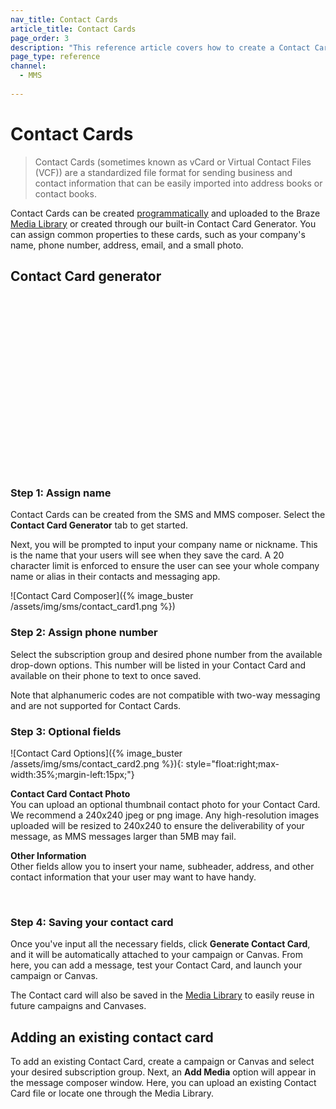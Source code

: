 ```yaml
---
nav_title: Contact Cards
article_title: Contact Cards
page_order: 3
description: "This reference article covers how to create a Contact Card to include in your MMS and SMS messages."
page_type: reference
channel:
  - MMS
  
---
```


# Contact Cards 

> Contact Cards (sometimes known as vCard or Virtual Contact Files (VCF)) are a standardized file format for sending business and contact information that can be easily imported into address books or contact books. 

Contact Cards can be created [programmatically](https://www.twilio.com/blog/send-vcard-twilio-sms) and uploaded to the Braze [Media Library]({{site.baseurl}}/user_guide/engagement_tools/templates_and_media/media_library/#media-library) or created through our built-in Contact Card Generator. You can assign common properties to these cards, such as your company's name, phone number, address, email, and a small photo.

## Contact Card generator

<script src="https://fast.wistia.com/embed/medias/7m77mdfr4y.jsonp" async></script><script src="https://fast.wistia.com/assets/external/E-v1.js" async></script><div class="wistia_responsive_padding" style="padding:56.25% 0 0 0;position:relative;"><div class="wistia_responsive_wrapper" style="height:100%;left:0;position:absolute;top:0;width:100%;"><div class="wistia_embed wistia_async_7m77mdfr4y videoFoam=true" style="height:100%;position:relative;width:100%"><div class="wistia_swatch" style="height:100%;left:0;opacity:0;overflow:hidden;position:absolute;top:0;transition:opacity 200ms;width:100%;"><img src="https://fast.wistia.com/embed/medias/7m77mdfr4y/swatch" style="filter:blur(5px);height:100%;object-fit:contain;width:100%;" alt="" aria-hidden="true" onload="this.parentNode.style.opacity=1;" /></div></div></div></div>

### Step 1: Assign name

Contact Cards can be created from the SMS and MMS composer. Select the __Contact Card Generator__ tab to get started.

Next, you will be prompted to input your company name or nickname. This is the name that your users will see when they save the card. A 20 character limit is enforced to ensure the user can see your whole company name or alias in their contacts and messaging app. 

![Contact Card Composer]({% image_buster /assets/img/sms/contact_card1.png %})

### Step 2: Assign phone number

Select the subscription group and desired phone number from the available drop-down options. This number will be listed in your Contact Card and available on their phone to text to once saved.

Note that alphanumeric codes are not compatible with two-way messaging and are not supported for Contact Cards.

### Step 3: Optional fields

![Contact Card Options]({% image_buster /assets/img/sms/contact_card2.png %}){: style="float:right;max-width:35%;margin-left:15px;"}

__Contact Card Contact Photo__<br>
You can upload an optional thumbnail contact photo for your Contact Card. We recommend a 240x240 jpeg or png image. Any high-resolution images uploaded will be resized to 240x240 to ensure the deliverability of your message, as MMS messages larger than 5MB may fail.

__Other Information__<br>
Other fields allow you to insert your name, subheader, address, and other contact information that your user may want to have handy. 

<br>

### Step 4: Saving your contact card

Once you've input all the necessary fields, click __Generate Contact Card__, and it will be automatically attached to your campaign or Canvas. From here, you can add a message, test your Contact Card, and launch your campaign or Canvas.

The Contact card will also be saved in the [Media Library]({{site.baseurl}}/user_guide/engagement_tools/templates_and_media/media_library/#media-library) to easily reuse in future campaigns and Canvases.

## Adding an existing contact card

To add an existing Contact Card, create a campaign or Canvas and select your desired subscription group. Next, an __Add Media__ option will appear in the message composer window. Here, you can upload an existing Contact Card file or locate one through the Media Library.
